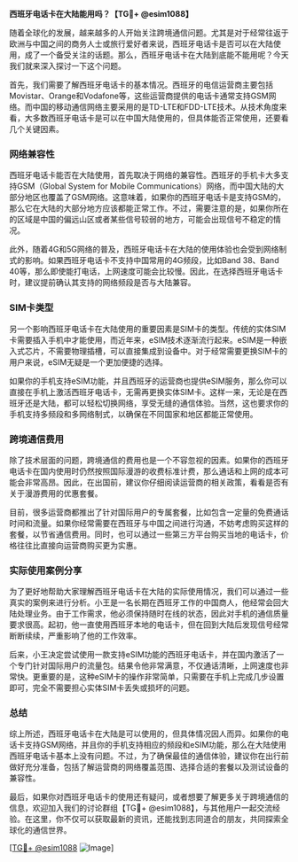 **西班牙电话卡在大陆能用吗？【TG💪+ @esim1088】**

随着全球化的发展，越来越多的人开始关注跨境通信问题。尤其是对于经常往返于欧洲与中国之间的商务人士或旅行爱好者来说，西班牙电话卡是否可以在大陆使用，成了一个备受关注的话题。那么，西班牙电话卡在大陆到底能不能用呢？今天我们就来深入探讨一下这个问题。

首先，我们需要了解西班牙电话卡的基本情况。西班牙的电信运营商主要包括Movistar、Orange和Vodafone等，这些运营商提供的电话卡通常支持GSM网络。而中国的移动通信网络主要采用的是TD-LTE和FDD-LTE技术。从技术角度来看，大多数西班牙电话卡是可以在中国大陆使用的，但具体能否正常使用，还要看几个关键因素。

### 网络兼容性

西班牙电话卡能否在大陆使用，首先取决于网络的兼容性。西班牙的手机卡大多支持GSM（Global System for Mobile Communications）网络，而中国大陆的大部分地区也覆盖了GSM网络。这意味着，如果你的西班牙电话卡是支持GSM的，那么它在大陆的大部分地方应该都能正常工作。不过，需要注意的是，如果你所在的区域是中国的偏远山区或者某些信号较弱的地方，可能会出现信号不稳定的情况。

此外，随着4G和5G网络的普及，西班牙电话卡在大陆的使用体验也会受到网络制式的影响。如果西班牙电话卡不支持中国常用的4G频段，比如Band 38、Band 40等，那么即使能打电话，上网速度可能会比较慢。因此，在选择西班牙电话卡时，建议提前确认其支持的网络频段是否与大陆兼容。

### SIM卡类型

另一个影响西班牙电话卡在大陆使用的重要因素是SIM卡的类型。传统的实体SIM卡需要插入手机中才能使用，而近年来，eSIM技术逐渐流行起来。eSIM是一种嵌入式芯片，不需要物理插槽，可以直接集成到设备中。对于经常需要更换SIM卡的用户来说，eSIM无疑是一个更加便捷的选择。

如果你的手机支持eSIM功能，并且西班牙的运营商也提供eSIM服务，那么你可以直接在手机上激活西班牙电话卡，无需再更换实体SIM卡。这样一来，无论是在西班牙还是大陆，都可以轻松切换网络，享受无缝的通信体验。当然，这也要求你的手机支持多频段和多网络制式，以确保在不同国家和地区都能正常使用。

### 跨境通信费用

除了技术层面的问题，跨境通信的费用也是一个不容忽视的因素。如果你的西班牙电话卡在国内使用时仍然按照国际漫游的收费标准计费，那么通话和上网的成本可能会非常高昂。因此，在出国前，建议你仔细阅读运营商的相关政策，看看是否有关于漫游费用的优惠套餐。

目前，很多运营商都推出了针对国际用户的专属套餐，比如包含一定量的免费通话时间和流量。如果你经常需要在西班牙与中国之间进行沟通，不妨考虑购买这样的套餐，以节省通信费用。同时，也可以通过一些第三方平台购买当地的电话卡，价格往往比直接向运营商购买更为实惠。

### 实际使用案例分享

为了更好地帮助大家理解西班牙电话卡在大陆的实际使用情况，我们可以通过一些真实的案例来进行分析。小王是一名长期在西班牙工作的中国商人，他经常会回大陆处理业务。由于工作需求，他必须保持随时在线的状态，因此对手机的通信质量要求很高。起初，他一直使用西班牙本地的电话卡，但在回到大陆后发现信号经常断断续续，严重影响了他的工作效率。

后来，小王决定尝试使用一款支持eSIM功能的西班牙电话卡，并在国内激活了一个专门针对国际用户的流量包。结果令他非常满意，不仅通话清晰，上网速度也非常快。更重要的是，这种eSIM卡的操作非常简单，只需要在手机上完成几步设置即可，完全不需要担心实体SIM卡丢失或损坏的问题。

### 总结

综上所述，西班牙电话卡在大陆是可以使用的，但具体情况因人而异。如果你的电话卡支持GSM网络，并且你的手机支持相应的频段和eSIM功能，那么在大陆使用西班牙电话卡基本上没有问题。不过，为了确保最佳的通信体验，建议你在出行前做好充分准备，包括了解运营商的网络覆盖范围、选择合适的套餐以及测试设备的兼容性。

最后，如果你对西班牙电话卡的使用还有疑问，或者想要了解更多关于跨境通信的信息，欢迎加入我们的讨论群组【TG💪+ @esim1088】，与其他用户一起交流经验。在这里，你不仅可以获取最新的资讯，还能找到志同道合的朋友，共同探索全球化的通信世界。

[[TG💪+ @esim1088](https://t.me/s/esim1088) ![Image](https://i.postimg.cc/4NQfJmqS/Snipaste-2025-05-13-00-14-12.png)]